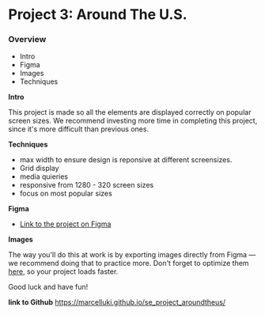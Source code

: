 # Project 3: Around The U.S.

### Overview

- Intro
- Figma
- Images
- Techniques

**Intro**

This project is made so all the elements are displayed correctly on popular screen sizes. We recommend investing more time in completing this project, since it's more difficult than previous ones.

**Techniques**

- max width to ensure design is reponsive at different screensizes.
- Grid display
- media quieries
- responsive from 1280 - 320 screen sizes
- focus on most popular sizes

**Figma**

- [Link to the project on Figma](https://www.figma.com/file/ii4xxsJ0ghevUOcssTlHZv/Sprint-3%3A-Around-the-US?node-id=0%3A1)

**Images**

The way you'll do this at work is by exporting images directly from Figma — we recommend doing that to practice more. Don't forget to optimize them [here](https://tinypng.com/), so your project loads faster.

Good luck and have fun!

**link to Github**
https://marcelluki.github.io/se_project_aroundtheus/
